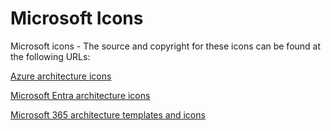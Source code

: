 # Microsoft Icons
Microsoft icons - The source and copyright for these icons can be found at the following URLs:
	  
[Azure architecture icons](https://learn.microsoft.com/en-us/microsoft-365/solutions/architecture-icons-templates)

[Microsoft Entra architecture icons
](https://learn.microsoft.com/en-us/entra/architecture/architecture-icons)

[Microsoft 365 architecture templates and icons](https://learn.microsoft.com/en-us/microsoft-365/solutions/architecture-icons-templates)
